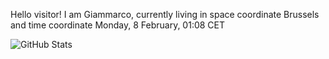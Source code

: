 Hello visitor! I am Giammarco, currently living in space coordinate Brussels and time coordinate Monday, 8 February, 01:08 CET

![GitHub Stats](https://github-readme-stats.vercel.app/api?username=grcasanova)
